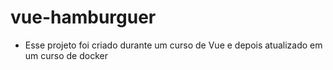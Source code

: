 # vue-hamburguer

- Esse projeto foi criado durante um curso de Vue e depois atualizado em um curso de docker
